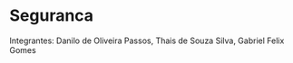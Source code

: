 Seguranca
=========
Integrantes:
Danilo de Oliveira Passos,
Thais de Souza Silva,
Gabriel Felix Gomes
